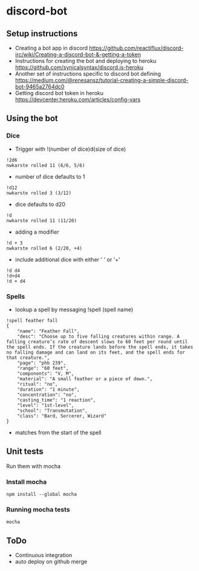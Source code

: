 # discord-bot

## Setup instructions

* Creating a bot app in discord https://github.com/reactiflux/discord-irc/wiki/Creating-a-discord-bot-&-getting-a-token
* Instructions for creating the bot and deploying to heroku https://github.com/synicalsyntax/discord.js-heroku
* Another set of instructions specific to discord bot defining https://medium.com/@renesansz/tutorial-creating-a-simple-discord-bot-9465a2764dc0
* Getting discord bot token in heroku https://devcenter.heroku.com/articles/config-vars

## Using the bot

### Dice

* Trigger with !(number of dice)d(size of dice)
```
!2d6
nwkarste rolled 11 (6/6, 5/6)
```

* number of dice defaults to 1
```
!d12
nwkarste rolled 3 (3/12)
```

* dice defaults to d20
```
!d
nwkarste rolled 11 (11/20)
```

* adding a modifier
```
!d + 3
nwkarste rolled 6 (2/20, +4)
```

* include additional dice with either ' ' or '+'
```
!d d4
!d+d4
!d + d4
```

### Spells
* lookup a spell by messaging !spell (spell name)
```
!spell feather fall
{
    "name": "Feather Fall",
    "desc": "Choose up to five falling creatures within range. A falling creature’s rate of descent slows to 60 feet per round until the spell ends. If the creature lands before the spell ends, it takes no falling damage and can land on its feet, and the spell ends for that creature.",
    "page": "phb 239",
    "range": "60 feet",
    "components": "V, M",
    "material": "A small feather or a piece of down.",
    "ritual": "no",
    "duration": "1 minute",
    "concentration": "no",
    "casting_time": "1 reaction",
    "level": "1st-level",
    "school": "Transmutation",
    "class": "Bard, Sorcerer, Wizard"
}
```

* matches from the start of the spell

## Unit tests
Run them with mocha

### Install mocha
```
npm install --global mocha
```

### Running mocha tests
```
mocha
```

## ToDo
* Continuous integration
* auto deploy on github merge
